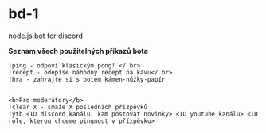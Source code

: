 # bd-1
 node.js bot for discord

<p>
    <b>Seznam všech použitelných příkazů bota</b>


    !ping - odpoví klasickým pong! </ br>
    !recept - odepíše náhodný recept na kávu</ br>
    !hra - zahrajte si s botem kámen-nůžky-papír


    <b>Pro moderátory</b>
    !clear X - smaže X posledních přízpěvků
    !ytb <ID discord kanálu, kam postovat novinky> <ID youtube kanálu> <ID role, kterou chceme pingnout v přízpěvku>
</p>
